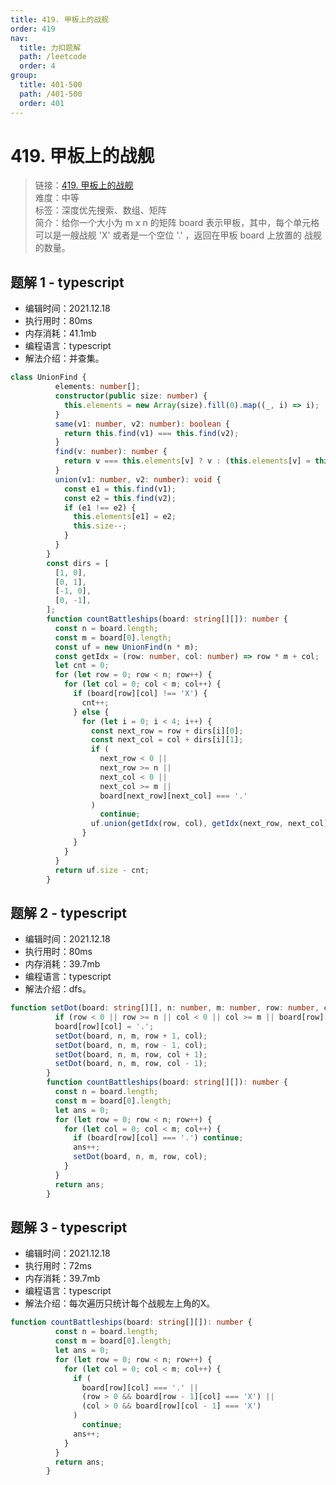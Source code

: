 ```yaml
---
title: 419. 甲板上的战舰
order: 419
nav:
  title: 力扣题解
  path: /leetcode
  order: 4
group:
  title: 401-500
  path: /401-500
  order: 401
---
```


# 419. 甲板上的战舰
    
> 链接：[419. 甲板上的战舰](https://leetcode-cn.com/problems/battleships-in-a-board/)  
> 难度：中等  
> 标签：深度优先搜索、数组、矩阵  
> 简介：给你一个大小为 m x n 的矩阵 board 表示甲板，其中，每个单元格可以是一艘战舰 'X' 或者是一个空位 '.' ，返回在甲板 board 上放置的 战舰 的数量。
      
## 题解 1 - typescript
- 编辑时间：2021.12.18
- 执行用时：80ms
- 内存消耗：41.1mb
- 编程语言：typescript
- 解法介绍：并查集。
```typescript
class UnionFind {
          elements: number[];
          constructor(public size: number) {
            this.elements = new Array(size).fill(0).map((_, i) => i);
          }
          same(v1: number, v2: number): boolean {
            return this.find(v1) === this.find(v2);
          }
          find(v: number): number {
            return v === this.elements[v] ? v : (this.elements[v] = this.find(this.elements[v]));
          }
          union(v1: number, v2: number): void {
            const e1 = this.find(v1);
            const e2 = this.find(v2);
            if (e1 !== e2) {
              this.elements[e1] = e2;
              this.size--;
            }
          }
        }
        const dirs = [
          [1, 0],
          [0, 1],
          [-1, 0],
          [0, -1],
        ];
        function countBattleships(board: string[][]): number {
          const n = board.length;
          const m = board[0].length;
          const uf = new UnionFind(n * m);
          const getIdx = (row: number, col: number) => row * m + col;
          let cnt = 0;
          for (let row = 0; row < n; row++) {
            for (let col = 0; col < m; col++) {
              if (board[row][col] !== 'X') {
                cnt++;
              } else {
                for (let i = 0; i < 4; i++) {
                  const next_row = row + dirs[i][0];
                  const next_col = col + dirs[i][1];
                  if (
                    next_row < 0 ||
                    next_row >= n ||
                    next_col < 0 ||
                    next_col >= m ||
                    board[next_row][next_col] === '.'
                  )
                    continue;
                  uf.union(getIdx(row, col), getIdx(next_row, next_col));
                }
              }
            }
          }
          return uf.size - cnt;
        }
```

## 题解 2 - typescript
- 编辑时间：2021.12.18
- 执行用时：80ms
- 内存消耗：39.7mb
- 编程语言：typescript
- 解法介绍：dfs。
```typescript
function setDot(board: string[][], n: number, m: number, row: number, col: number): void {
          if (row < 0 || row >= n || col < 0 || col >= m || board[row][col] === '.') return;
          board[row][col] = '.';
          setDot(board, n, m, row + 1, col);
          setDot(board, n, m, row - 1, col);
          setDot(board, n, m, row, col + 1);
          setDot(board, n, m, row, col - 1);
        }
        function countBattleships(board: string[][]): number {
          const n = board.length;
          const m = board[0].length;
          let ans = 0;
          for (let row = 0; row < n; row++) {
            for (let col = 0; col < m; col++) {
              if (board[row][col] === '.') continue;
              ans++;
              setDot(board, n, m, row, col);
            }
          }
          return ans;
        }
```

## 题解 3 - typescript
- 编辑时间：2021.12.18
- 执行用时：72ms
- 内存消耗：39.7mb
- 编程语言：typescript
- 解法介绍：每次遍历只统计每个战舰左上角的X。
```typescript
function countBattleships(board: string[][]): number {
          const n = board.length;
          const m = board[0].length;
          let ans = 0;
          for (let row = 0; row < n; row++) {
            for (let col = 0; col < m; col++) {
              if (
                board[row][col] === '.' ||
                (row > 0 && board[row - 1][col] === 'X') ||
                (col > 0 && board[row][col - 1] === 'X')
              )
                continue;
              ans++;
            }
          }
          return ans;
        }
```

      